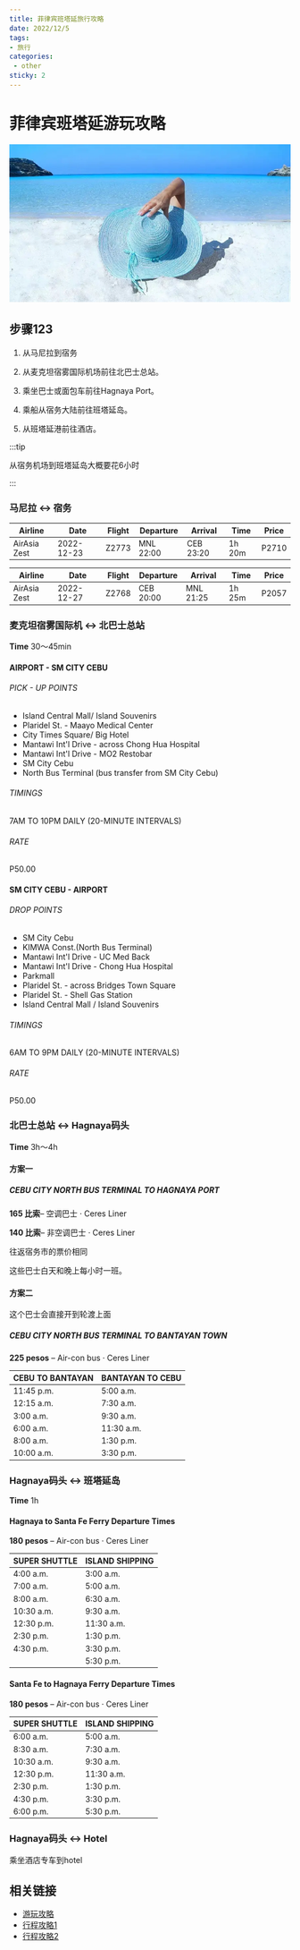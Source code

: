 ```yaml
---
title: 菲律宾班塔延旅行攻略
date: 2022/12/5
tags:
- 旅行
categories:
 - other
sticky: 2
---
```


# 菲律宾班塔延游玩攻略
![沙滩.png](../../image/bantayan.png)

## 步骤123

1. 从马尼拉到宿务

2. 从麦克坦宿雾国际机场前往北巴士总站。

3. 乘坐巴士或面包车前往Hagnaya Port。

4. 乘船从宿务大陆前往班塔延岛。

5. 从班塔延港前往酒店。

   

:::tip

从宿务机场到班塔延岛大概要花6小时

:::



### 马尼拉 &harr; 宿务

| Airline      | Date       | Flight | Departure | Arrival   | Time   | Price |
| ------------ | ---------- | ------ | --------- | --------- | ------ | ----- |
| AirAsia Zest | 2022-12-23 | Z2773  | MNL 22:00 | CEB 23:20 | 1h 20m | P2710 |

| Airline      | Date       | Flight | Departure | Arrival   | Time   | Price |
| ------------ | ---------- | ------ | --------- | --------- | ------ | ----- |
| AirAsia Zest | 2022-12-27 | Z2768  | CEB 20:00 | MNL 21:25 | 1h 25m | P2057 |



### 麦克坦宿雾国际机 &harr; 北巴士总站

**Time** 30～45min

#### AIRPORT - SM CITY CEBU

###### PICK - UP POINTS

- Island Central Mall/ Island Souvenirs
- Plaridel St. - Maayo Medical Center
- City Times Square/ Big Hotel
- Mantawi Int'l Drive - across Chong Hua Hospital
- Mantawi Int'l Drive - MO2 Restobar
- SM City Cebu
- North Bus Terminal (bus transfer from SM City Cebu)

###### TIMINGS

7AM TO 10PM DAILY
(20-MINUTE INTERVALS)

###### RATE

P50.00



#### SM CITY CEBU - AIRPORT

###### DROP POINTS

- SM City Cebu
- KIMWA Const.(North Bus Terminal)
- Mantawi Int'l Drive - UC Med Back
- Mantawi Int'l Drive - Chong Hua Hospital
- Parkmall
- Plaridel St. - across Bridges Town Square
- Plaridel St. - Shell Gas Station
- Island Central Mall / Island Souvenirs

###### TIMINGS

6AM TO 9PM DAILY
(20-MINUTE INTERVALS)

###### RATE

P50.00



### 北巴士总站 &harr; Hagnaya码头
**Time** 3h～4h

#### 方案一
##### CEBU CITY NORTH BUS TERMINAL TO HAGNAYA PORT
**165 比索**– 空调巴士 · Ceres Liner

**140 比索**– 非空调巴士 · Ceres Liner

往返宿务市的票价相同

这些巴士白天和晚上每小时一班。



#### 方案二
这个巴士会直接开到轮渡上面
##### CEBU CITY NORTH BUS TERMINAL TO BANTAYAN TOWN

**225 pesos** – Air-con bus · Ceres Liner

| CEBU TO BANTAYAN | BANTAYAN TO CEBU |
| ---------------- | ---------------- |
| 11:45 p.m.       | 5:00 a.m.        |
| 12:15 a.m.       | 7:30 a.m.        |
| 3:00 a.m.        | 9:30 a.m.        |
| 6:00 a.m.        | 11:30 a.m.       |
| 8:00 a.m.        | 1:30 p.m.        |
| 10:00 a.m.       | 3:30 p.m.        |



### Hagnaya码头 &harr; 班塔延岛

**Time** 1h

#### Hagnaya to Santa Fe Ferry Departure Times

**180 pesos** – Air-con bus · Ceres Liner

| SUPER SHUTTLE | ISLAND SHIPPING |
| ------------- | --------------- |
| 4:00 a.m.     | 3:00 a.m.       |
| 7:00 a.m.     | 5:00 a.m.       |
| 8:00 a.m.     | 6:30 a.m.       |
| 10:30 a.m.    | 9:30 a.m.       |
| 12:30 p.m.    | 11:30 a.m.      |
| 2:30 p.m.     | 1:30 p.m.       |
| 4:30 p.m.     | 3:30 p.m.       |
|               | 5:30 p.m.       |

#### Santa Fe to Hagnaya Ferry Departure Times

**180 pesos** – Air-con bus · Ceres Liner

| SUPER SHUTTLE | ISLAND SHIPPING |
| ------------- | --------------- |
| 6:00 a.m.     | 5:00 a.m.       |
| 8:30 a.m.     | 7:30 a.m.       |
| 10:30 a.m.    | 9:30 a.m.       |
| 12:30 p.m.    | 11:30 a.m.      |
| 2:30 p.m.     | 1:30 p.m.       |
| 4:30 p.m.     | 3:30 p.m.       |
| 6:00 p.m.     | 5:30 p.m.       |



### Hagnaya码头 &harr; Hotel
乘坐酒店专车到hotel


## 相关链接
- [游玩攻略](https://www.hoteldig.com/phillip-travel-guaid-1/)
- [行程攻略1](https://www.travelcebu.ph/bantayan-island-cebu-itinerary/)
- [行程攻略2](https://bantayanisland.com/listings/how-to-get-to-bantayan-island-philippines/)
